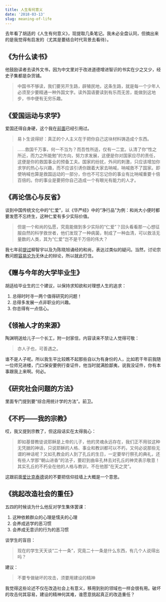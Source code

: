 ```yaml
---
title: 人生有何意义
date: '2018-03-13'
slug: meaning-of-life
---
```


去年看了胡适的《人生有何意义》，现提取几条笔记。我未必全盘认同，但摘出来的是我觉得有启发的（尤其是要结合时代背景去看待）。

## 《为什么读书》

他鼓励读者去读外文书，因为中文里对于改进道德增进智识的书实在少之又少，经史子集都是杂货铺。

> 中国书不够读，我们要另开生路，辟殖民地，这条生路，就是每一个少年人必须至少要精通一种外国文字。读外国语要读到有乐而无苦，能做到这地步，书中便有无穷乐趣。

## 《爱国运动与求学》

爱国还得自身硬，这个我在[前面](/cn/2017/08/political-correct-diversity/)已经引用过。

> 易卜生说得好：真正的个人主义在于把你自己这块材料铸造成个东西。

> ……救国千万事，何一不当为？而吾性所适，仅有一二宜。认清了你“性之所近，而力之所能勉”的方向，努力求发展，这便是你对国家应尽的责任，这便是你的救国事业的预备工夫。国家的纷扰，外间的刺激，只应该增加你求学的热心与兴趣，而不应该引诱你跟着大家去呐喊，呐喊救不了国家。即使呐喊也算是救国运动的一部分，你也不可忘记你的事业有比呐喊重要十倍百倍的。你的事业是要把你自己造成一个有眼光有能力的人才。

## 《再论信心与反省》

谈到中国传统文化中的“仁爱”，以《华严经》中的“净行品”为例：和尚大小便时都要发愿不忘终生，这种仁爱有多少实际价值。

> 但是一个和尚的弘愿，究竟能做到多少实际的“仁爱”？回头看看那一心想征服自然的科学救世者，他们发现了一种病菌，制成了一种血清，可以救活无量数的人类，其为“仁爱”岂不是千万倍的伟大？

我七年前[提过](/cn/2011/07/subtle-mind-to-great-waves/)柳智宇以及为陈晓旭诵经的和尚，表达过类似的疑问。当然，讨论宗教问题[容易沦为](/cn/2018/03/identity/)无休止的辩论，所以就此打住。

## 《赠与今年的大学毕业生》

胡适给毕业生的三个建议，以保持求知欲和对理想人生的追求：

1. 总得时时寻一两个值得研究的问题！
1. 总得多发展一点非职业的兴趣。
1. 你总得有一点信心。


## 《领袖人才的来源》

陶渊明送给儿子一个长工，附一封家信，内容读来不禁让人觉得可敬：

> 亦人子也，可善遇之。

谁不是人子呢。所以我生平比较瞧不起那些自以为有身份的人，比如若干年前我随一位师兄进楼，门口保安要例行查证件，他当时就满脸鄙夷，说我没证件，你有本事跟我上来啊。何必。

## 《研究社会问题的方法》

里面专门提到要“综合用统计学的方法”。前卫。

## 《不朽——我的宗教》

哎，我又提到宗教了，但这段话实在太得我心：

> 即如基督教徒说耶稣是上帝的儿子，他的灵魂永远存在，我们正不用驳这种无凭据的神话，只说耶稣的人格、事业和教训都可以不朽，又何必说那些无谓的神话呢？又如孔教会的人到了孔丘的生日，一定要举行祭孔的典礼，还有些人学那“朝山进香”的法子，要赶到曲阜孔林去对孔丘的神灵表示敬意！其实孔丘的不朽全在他的人格与教训，不在他那“在天之灵”。

这跟前面[爱比克泰德](/cn/2017/11/epictetus/)说的不要把信仰挂墙上大概是一个意思。

## 《挑起改造社会的重任》

五四的时候谈为什么他反对学生集体罢课：

1. 这种依赖群众的心理是懦夫的心理
1. 会养成逃学的恶习惯
1. 会养成无意识的行为的恶习惯

谈学生的盲目：

> 现在的学生天天谈“二十一条”，究竟二十一条是什么东西，有几个人说得出吗？

建议：

> 不要专做破坏的攻击，须要用建设的精神

我觉得这些论述不仅在改造社会上有意义，移用到别的领域也一样会很有用。破坏的攻击何其容易，建设的精神何其难，谁愿意挑起真正的改造重任？
